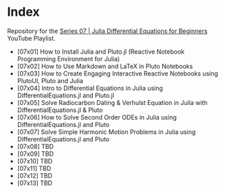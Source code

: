 # Index

Repository for the [Series 07 | Julia Differential Equations for Beginners](https://www.youtube.com/watch?v=ex6dlDJgNNE&list=PLhQ2JMBcfAsjeC10lx_2zDlFUMkBUTyyO) YouTube Playlist.

* [07x01] How to Install Julia and Pluto.jl (Reactive Notebook Programming Environment for Julia)
* [07x02] How to Use Markdown and LaTeX in Pluto Notebooks
* [07x03] How to Create Engaging Interactive Reactive Notebooks using PlutoUI, Pluto and Julia
* [07x04] Intro to Differential Equations in Julia using DifferentialEquations.jl and Pluto.jl
* [07x05] Solve Radiocarbon Dating & Verhulst Equation in Julia with DifferentialEquations.jl & Pluto
* [07x06] How to Solve Second Order ODEs in Julia using DifferentialEquations.jl and Pluto
* [07x07] Solve Simple Harmonic Motion Problems in Julia using DifferentialEquations.jl and Pluto
* [07x08] TBD
* [07x09] TBD
* [07x10] TBD
* [07x11] TBD
* [07x12] TBD
* [07x13] TBD
